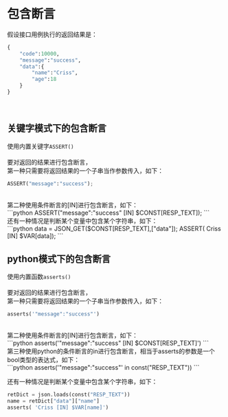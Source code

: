 # 包含断言

假设接口用例执行的返回结果是：<br>
```python
{
    "code":10000,
    "message":"success",
    "data":{
        "name":"Criss",
        "age":18
    }
}
```
<br>

## 关键字模式下的包含断言
使用内置关键字`ASSERT()`<br>
<br>
要对返回的结果进行包含断言，<br>
第一种只需要将返回结果的一个子串当作参数传入，如下：<br>
```python
ASSERT("message":"success");
```
<br>
第二种使用条件断言的[IN]进行包含断言，如下：<br>
```python
ASSERT("message":"success" [IN] $CONST[RESP_TEXT]);
```
<br>
还有一种情况是判断某个变量中包含某个字符串，如下：<br>
```python
data = JSON_GET($CONST[RESP_TEXT],["data"]);
ASSERT( Criss [IN] $VAR[data]);
```

## python模式下的包含断言
使用内置函数`asserts()`<br>
<br>
要对返回的结果进行包含断言，<br>
第一种只需要将返回结果的一个子串当作参数传入，如下：<br>
```python
asserts('"message":"success"')
```
<br>
第二种使用条件断言的[IN]进行包含断言，如下：<br>
```python
asserts('"message":"success" [IN] $CONST[RESP_TEXT]')
```
<br>
第三种使用python的条件断言的in进行包含断言，相当于asserts的参数是一个bool类型的表达式，如下：<br>
```python
asserts('"message":"success"' in const("RESP_TEXT"))
```
<br>

还有一种情况是判断某个变量中包含某个字符串，如下：<br>
```python
retDict = json.loads(const("RESP_TEXT"))
name = retDict["data"]["name"]
asserts( 'Criss [IN] $VAR[name]')
```